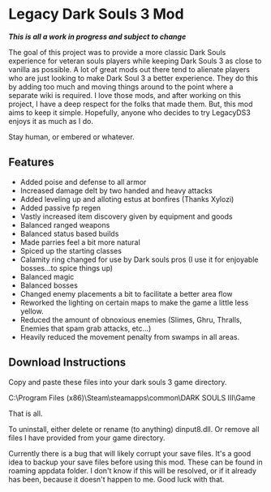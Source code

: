 # Legacy Dark Souls 3 Mod
***This is all a work in progress and subject to change***

The goal of this project was to provide a more classic Dark Souls
experience for veteran souls players while keeping Dark Souls 3
as close to vanilla as possible. A lot of great mods out there tend to
alienate players who are just looking to make Dark Soul 3 a better experience.
They do this by adding too much and moving things around to the point where
a separate wiki is required. I love those mods, and after working on this project,
I have a deep respect for the folks that made them. But, this mod aims to keep it simple.
Hopefully, anyone who decides to try LegacyDS3 enjoys it as much as I do.

Stay human, or embered or whatever.

## Features

+ Added poise and defense to all armor
+ Increased damage delt by two handed and heavy attacks
+ Added leveling up and alloting estus at bonfires (Thanks Xylozi)
+ Added passive fp regen
+ Vastly increased item discovery given by equipment and goods
+ Balanced ranged weapons
+ Balanced status based builds
+ Made parries feel a bit more natural
+ Spiced up the starting classes
+ Calamity ring changed for use by Dark souls pros (I use it for enjoyable bosses...to spice things up)
+ Balanced magic
+ Balanced bosses
+ Changed enemy placements a bit to facilitate a better area flow
+ Reworked the lighting on certain maps to make the game a little less yellow.
+ Reduced the amount of obnoxious enemies (Slimes, Ghru, Thralls, Enemies that spam grab attacks, etc...)
+ Heavily reduced the movement penalty from swamps in all areas.

## Download Instructions

Copy and paste these files into your dark souls 3 game directory.

C:\Program Files (x86)\Steam\steamapps\common\DARK SOULS III\Game

That is all.

To uninstall, either delete or rename (to anything) dinput8.dll.
Or remove all files I have provided from your game directory.

Currently there is a bug that will likely corrupt your save files. 
It's a good idea to backup your save files before using this mod.
These can be found in roaming appdata folder.
I don't know if this will be resolved, or if it already has been, because it doesn't happen to me.
Good luck with that.
